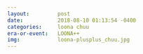 ```yaml
---
layout:         post
date:           2018-08-10 01:13:54 -0400
categories:     loona chuu
era-or-event:   LOONA++
img:            loona-plusplus_chuu.jpg
---
```

